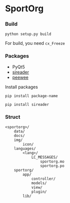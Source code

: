 # SportOrg

### Build
`python setup.py build`

For build, you need `cx_Freeze`

### Packages

- PyQt5
- [sireader](https://pypi.python.org/pypi/sireader/1.0.1)
- [peewee](http://docs.peewee-orm.com/en/latest/peewee/quickstart.html)

Install packages
```
pip install package-name

pip install sireader
```

### Struct

```
<sportorg>/
    data/
    docs/
    img/
        icon/
    languages/
        <lang>/
            LC_MESSAGES/
                sportorg.mo
                sportorg.po
    sportorg/
        app/
            controller/
            models/
            view/
            plugin/
        lib/
```

